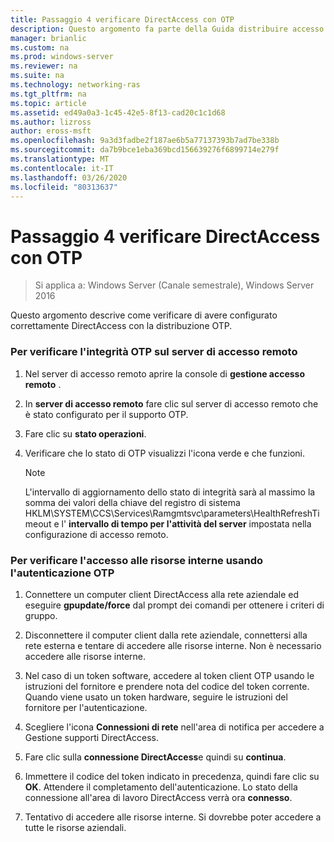 ```yaml
---
title: Passaggio 4 verificare DirectAccess con OTP
description: Questo argomento fa parte della Guida distribuire accesso remoto con l'autenticazione OTP in Windows Server 2016.
manager: brianlic
ms.custom: na
ms.prod: windows-server
ms.reviewer: na
ms.suite: na
ms.technology: networking-ras
ms.tgt_pltfrm: na
ms.topic: article
ms.assetid: ed49a0a3-1c45-42e5-8f13-cad20c1c1d68
ms.author: lizross
author: eross-msft
ms.openlocfilehash: 9a3d3fadbe2f187ae6b5a77137393b7ad7be338b
ms.sourcegitcommit: da7b9bce1eba369bcd156639276f6899714e279f
ms.translationtype: MT
ms.contentlocale: it-IT
ms.lasthandoff: 03/26/2020
ms.locfileid: "80313637"
---
```

# <a name="step-4-verify-directaccess-with-otp"></a>Passaggio 4 verificare DirectAccess con OTP

>Si applica a: Windows Server (Canale semestrale), Windows Server 2016

Questo argomento descrive come verificare di avere configurato correttamente DirectAccess con la distribuzione OTP.
  
### <a name="to-verify-otp-health-on-the-remote-access-server"></a>Per verificare l'integrità OTP sul server di accesso remoto

1. Nel server di accesso remoto aprire la console di **gestione accesso remoto** .  

2. In **server di accesso remoto** fare clic sul server di accesso remoto che è stato configurato per il supporto OTP.  

3. Fare clic su **stato operazioni**.  

4. Verificare che lo stato di OTP visualizzi l'icona verde e che funzioni.  
  
    > [!NOTE]  
    > L'intervallo di aggiornamento dello stato di integrità sarà al massimo la somma dei valori della chiave del registro di sistema HKLM\SYSTEM\CCS\Services\Ramgmtsvc\parameters\HealthRefreshTimeout e l' **intervallo di tempo per l'attività del server** impostata nella configurazione di accesso remoto.  
  
### <a name="to-verify-access-to-internal-resources-using-otp-authentication"></a>Per verificare l'accesso alle risorse interne usando l'autenticazione OTP  
  
1.  Connettere un computer client DirectAccess alla rete aziendale ed eseguire **gpupdate/force** dal prompt dei comandi per ottenere i criteri di gruppo.  
  
2.  Disconnettere il computer client dalla rete aziendale, connettersi alla rete esterna e tentare di accedere alle risorse interne. Non è necessario accedere alle risorse interne.  
  
3.  Nel caso di un token software, accedere al token client OTP usando le istruzioni del fornitore e prendere nota del codice del token corrente. Quando viene usato un token hardware, seguire le istruzioni del fornitore per l'autenticazione.  
  
4.  Scegliere l'icona **Connessioni di rete** nell'area di notifica per accedere a Gestione supporti DirectAccess.  
  
5.  Fare clic sulla **connessione DirectAccess**e quindi su **continua**.  
  
6.  Immettere il codice del token indicato in precedenza, quindi fare clic su **OK**. Attendere il completamento dell'autenticazione. Lo stato della connessione all'area di lavoro DirectAccess verrà ora **connesso**.  
  
7.  Tentativo di accedere alle risorse interne. Si dovrebbe poter accedere a tutte le risorse aziendali.  
  


